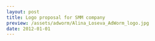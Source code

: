 ```yaml
---
layout: post
title: Logo proposal for SMM company
preview: /assets/adworm/Alina_Loseva_AdWorm_logo.jpg
date: 2012-01-01
---
```

